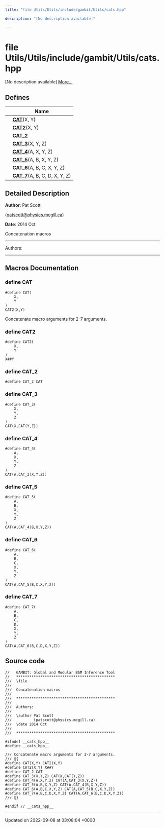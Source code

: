 ```yaml
---
title: "file Utils/Utils/include/gambit/Utils/cats.hpp"

description: "[No description available]"

---
```


# file Utils/Utils/include/gambit/Utils/cats.hpp

[No description available] [More...](#detailed-description)

## Defines

|                | Name           |
| -------------- | -------------- |
|  | **[CAT](/documentation/code/files/utils_2include_2gambit_2utils_2cats_8hpp/#define-cat)**(X, Y)  |
|  | **[CAT2](/documentation/code/files/utils_2include_2gambit_2utils_2cats_8hpp/#define-cat2)**(X, Y)  |
|  | **[CAT_2](/documentation/code/files/utils_2include_2gambit_2utils_2cats_8hpp/#define-cat-2)**  |
|  | **[CAT_3](/documentation/code/files/utils_2include_2gambit_2utils_2cats_8hpp/#define-cat-3)**(X, Y, Z)  |
|  | **[CAT_4](/documentation/code/files/utils_2include_2gambit_2utils_2cats_8hpp/#define-cat-4)**(A, X, Y, Z)  |
|  | **[CAT_5](/documentation/code/files/utils_2include_2gambit_2utils_2cats_8hpp/#define-cat-5)**(A, B, X, Y, Z)  |
|  | **[CAT_6](/documentation/code/files/utils_2include_2gambit_2utils_2cats_8hpp/#define-cat-6)**(A, B, C, X, Y, Z)  |
|  | **[CAT_7](/documentation/code/files/utils_2include_2gambit_2utils_2cats_8hpp/#define-cat-7)**(A, B, C, D, X, Y, Z)  |

## Detailed Description


**Author**: Pat Scott 

 ([patscott@physics.mcgill.ca](mailto:patscott@physics.mcgill.ca)) 

**Date**: 2014 Oct

Concatenation macros



------------------

Authors:



------------------




## Macros Documentation

### define CAT

```
#define CAT(
    X,
    Y
)
CAT2(X,Y)
```


Concatenate macro arguments for 2-7 arguments. 


### define CAT2

```
#define CAT2(
    X,
    Y
)
X##Y
```


### define CAT_2

```
#define CAT_2 CAT
```


### define CAT_3

```
#define CAT_3(
    X,
    Y,
    Z
)
CAT(X,CAT(Y,Z))
```


### define CAT_4

```
#define CAT_4(
    A,
    X,
    Y,
    Z
)
CAT(A,CAT_3(X,Y,Z))
```


### define CAT_5

```
#define CAT_5(
    A,
    B,
    X,
    Y,
    Z
)
CAT(A,CAT_4(B,X,Y,Z))
```


### define CAT_6

```
#define CAT_6(
    A,
    B,
    C,
    X,
    Y,
    Z
)
CAT(A,CAT_5(B,C,X,Y,Z))
```


### define CAT_7

```
#define CAT_7(
    A,
    B,
    C,
    D,
    X,
    Y,
    Z
)
CAT(A,CAT_6(B,C,D,X,Y,Z))
```


## Source code

```
//   GAMBIT: Global and Modular BSM Inference Tool
//   *********************************************
///  \file
///
///  Concatenation macros
///
///  *********************************************
///
///  Authors: 
///   
///  \author Pat Scott  
///          (patscott@physics.mcgill.ca)
///  \date 2014 Oct
///
///  *********************************************

#ifndef __cats_hpp__
#define __cats_hpp__

/// Concatenate macro arguments for 2-7 arguments.
/// @{
#define CAT(X,Y) CAT2(X,Y)
#define CAT2(X,Y) X##Y
#define CAT_2 CAT
#define CAT_3(X,Y,Z) CAT(X,CAT(Y,Z))
#define CAT_4(A,X,Y,Z) CAT(A,CAT_3(X,Y,Z))
#define CAT_5(A,B,X,Y,Z) CAT(A,CAT_4(B,X,Y,Z))
#define CAT_6(A,B,C,X,Y,Z) CAT(A,CAT_5(B,C,X,Y,Z))
#define CAT_7(A,B,C,D,X,Y,Z) CAT(A,CAT_6(B,C,D,X,Y,Z))
/// @}

#endif // __cats_hpp__
```


-------------------------------

Updated on 2022-09-08 at 03:08:04 +0000
